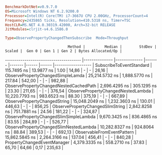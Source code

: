 ```ini

BenchmarkDotNet=v0.9.7.0
OS=Microsoft Windows NT 6.2.9200.0
Processor=Intel(R) Core(TM) i7-3667U CPU 2.00GHz, ProcessorCount=4
Frequency=2435865 ticks, Resolution=410.5318 ns, Timer=TSC
HostCLR=MS.NET 4.0.30319.42000, Arch=32-bit RELEASE
JitModules=clrjit-v4.6.1586.0

Type=ObservePropertyChangedThenSubscribe  Mode=Throughput  

```
                                 Method |         Median |        StdDev | Scaled |  Gen 0 | Gen 1 | Gen 2 | Bytes Allocated/Op |
--------------------------------------- |--------------- |-------------- |------- |------- |------ |------ |------------------- |
               SubscribeToEventStandard |    115.7495 ns |    13.9877 ns |   1.00 |  14,86 |     - |     - |              26,16 |
      ObservePropertyChangedSimpleLamda | 25,214.5732 ns | 1,888.5770 ns | 217.84 | 542,00 |     - |     - |             982,88 |
 ObservePropertyChangedNestedCachedPath |  2,696.4295 ns |   305.1295 ns |  23.30 | 211,65 |     - |     - |             376,54 |
     ObservePropertyChangedNestedLambda | 10,220.7793 ns |   983.6523 ns |  88.30 | 375,19 |     - |     - |             667,89 |
           ObservePropertyChangedString | 15,048.2049 ns | 1,232.3603 ns | 130.01 | 446,63 |     - |     - |             856,25 |
       ObservePropertyChangedSlimString |  2,842.8258 ns |   751.7881 ns |  24.56 | 181,22 |     - |     - |             324,87 |
 ObservePropertyChangedSlimSimpleLambda |  9,670.3425 ns |   836.4865 ns |  83.55 | 284,89 |     - |     - |             526,77 |
 ObservePropertyChangedSlimNestedLambda | 10,282.8327 ns |   924.8064 ns |  88.84 | 389,53 |     - |     - |             692,13 |
             ObservableFromEventPattern | 15,862.5845 ns | 2,264.3166 ns | 137.04 | 456,41 |     - |     - |             840,28 |
            PropertyChangedEventManager |  4,379.3335 ns |   558.2710 ns |  37.83 |  65,70 | 64,66 |  0,17 |             235,63 |
